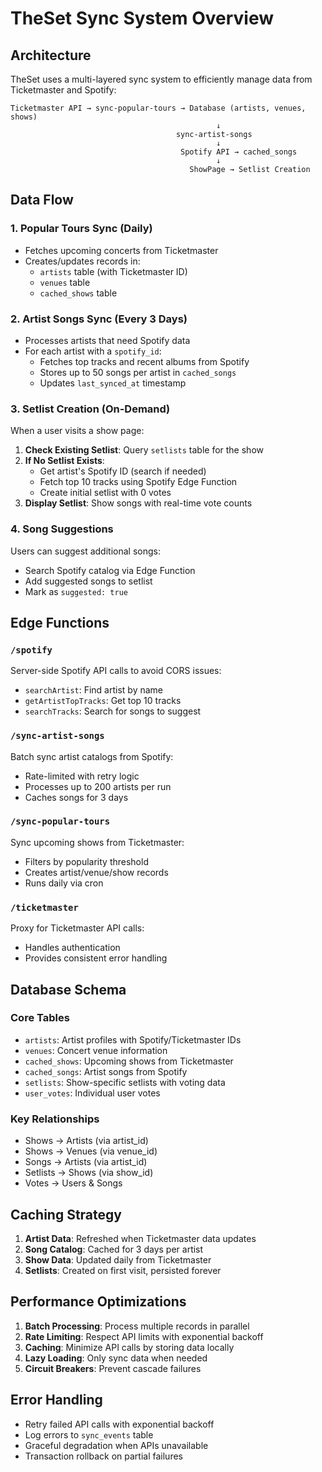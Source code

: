 # TheSet Sync System Overview

## Architecture

TheSet uses a multi-layered sync system to efficiently manage data from Ticketmaster and Spotify:

```
Ticketmaster API → sync-popular-tours → Database (artists, venues, shows)
                                              ↓
                                     sync-artist-songs
                                              ↓
                                      Spotify API → cached_songs
                                              ↓
                                        ShowPage → Setlist Creation
```

## Data Flow

### 1. Popular Tours Sync (Daily)
- Fetches upcoming concerts from Ticketmaster
- Creates/updates records in:
  - `artists` table (with Ticketmaster ID)
  - `venues` table
  - `cached_shows` table

### 2. Artist Songs Sync (Every 3 Days)
- Processes artists that need Spotify data
- For each artist with a `spotify_id`:
  - Fetches top tracks and recent albums from Spotify
  - Stores up to 50 songs per artist in `cached_songs`
  - Updates `last_synced_at` timestamp

### 3. Setlist Creation (On-Demand)
When a user visits a show page:

1. **Check Existing Setlist**: Query `setlists` table for the show
2. **If No Setlist Exists**:
   - Get artist's Spotify ID (search if needed)
   - Fetch top 10 tracks using Spotify Edge Function
   - Create initial setlist with 0 votes
3. **Display Setlist**: Show songs with real-time vote counts

### 4. Song Suggestions
Users can suggest additional songs:
- Search Spotify catalog via Edge Function
- Add suggested songs to setlist
- Mark as `suggested: true`

## Edge Functions

### `/spotify`
Server-side Spotify API calls to avoid CORS issues:
- `searchArtist`: Find artist by name
- `getArtistTopTracks`: Get top 10 tracks
- `searchTracks`: Search for songs to suggest

### `/sync-artist-songs`
Batch sync artist catalogs from Spotify:
- Rate-limited with retry logic
- Processes up to 200 artists per run
- Caches songs for 3 days

### `/sync-popular-tours`
Sync upcoming shows from Ticketmaster:
- Filters by popularity threshold
- Creates artist/venue/show records
- Runs daily via cron

### `/ticketmaster`
Proxy for Ticketmaster API calls:
- Handles authentication
- Provides consistent error handling

## Database Schema

### Core Tables
- `artists`: Artist profiles with Spotify/Ticketmaster IDs
- `venues`: Concert venue information
- `cached_shows`: Upcoming shows from Ticketmaster
- `cached_songs`: Artist songs from Spotify
- `setlists`: Show-specific setlists with voting data
- `user_votes`: Individual user votes

### Key Relationships
- Shows → Artists (via artist_id)
- Shows → Venues (via venue_id)
- Songs → Artists (via artist_id)
- Setlists → Shows (via show_id)
- Votes → Users & Songs

## Caching Strategy

1. **Artist Data**: Refreshed when Ticketmaster data updates
2. **Song Catalog**: Cached for 3 days per artist
3. **Show Data**: Updated daily from Ticketmaster
4. **Setlists**: Created on first visit, persisted forever

## Performance Optimizations

1. **Batch Processing**: Process multiple records in parallel
2. **Rate Limiting**: Respect API limits with exponential backoff
3. **Caching**: Minimize API calls by storing data locally
4. **Lazy Loading**: Only sync data when needed
5. **Circuit Breakers**: Prevent cascade failures

## Error Handling

- Retry failed API calls with exponential backoff
- Log errors to `sync_events` table
- Graceful degradation when APIs unavailable
- Transaction rollback on partial failures